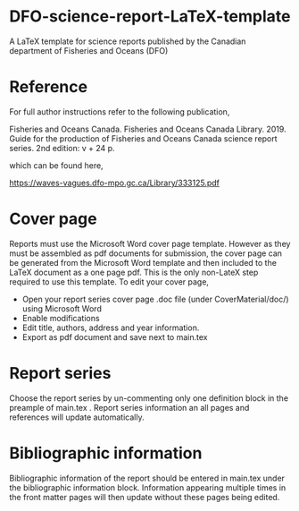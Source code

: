# DFO-science-report-LaTeX-template
A LaTeX template for science reports published by the Canadian department of Fisheries and Oceans (DFO)

# Reference
For full author instructions refer to the following publication,

Fisheries and Oceans Canada. Fisheries and Oceans Canada Library.
2019. Guide for the production of Fisheries and Oceans Canada science
report series. 2nd edition: v + 24 p.

which can be found here,

https://waves-vagues.dfo-mpo.gc.ca/Library/333125.pdf

# Cover page
Reports must use the Microsoft Word cover page template. However as they must be assembled as pdf documents for submission, the cover page can be generated from the Microsoft Word template and then included to the LaTeX document as a one page pdf. This is the only non-LateX step required to use this template. To edit your cover page,

* Open your report series cover page .doc file (under CoverMaterial/doc/) using Microsoft Word
* Enable modifications
* Edit title, authors, address and year information.
* Export as pdf document and save next to main.tex

# Report series
Choose the report series by un-commenting only one definition block in the preample of main.tex . Report series information an all pages and references will update automatically.

# Bibliographic information
Bibliographic information of the report should be entered in main.tex under the bibliographic information block. Information appearing multiple times in the front matter pages will then update without these pages
being edited.
